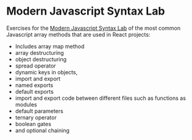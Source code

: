 # Modern Javascript Syntax Lab

Exercises for the [Modern Javascript Syntax Lab](https://github.com/AlejandraValdivia/modern-javascript-syntax-lab) of the most common Javascript array methods that are used in React projects:
- Includes array map method
- array destructuring
- object destructuring 
- spread operator 
- dynamic keys in objects,
- import and export 
- named exports 
- default exports
- import and export code between different files such as functions as modules 
- default parameters 
- ternary operator 
- boolean gates 
- and optional chaining
